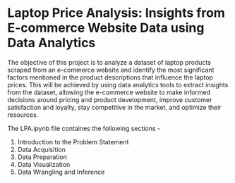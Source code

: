 # Laptop Price Analysis: Insights from E-commerce Website Data using Data Analytics

The objective of this project is to analyze a dataset of laptop products scraped from an e-commerce website and identify the most significant factors mentioned in the product descriptions that influence the laptop prices. This will be achieved by using data analytics tools to extract insights from the dataset, allowing the e-commerce website to make informed decisions around pricing and product development, improve customer satisfaction and loyalty, stay competitive in the market, and optimize their resources.

The LPA.ipynb file containes the following sections - 
1. Introduction to the Problem Statement
2. Data Acquisition
3. Data Preparation
4. Data Visualization
5. Data Wrangling and Inference
